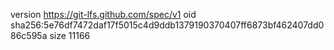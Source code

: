 version https://git-lfs.github.com/spec/v1
oid sha256:5e76df7472daf17f5015c4d9ddb1379190370407ff6873bf462407dd086c595a
size 11166

